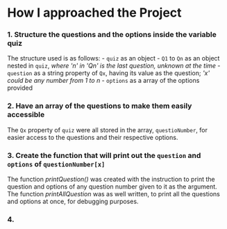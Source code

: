 # How I approached the Project
### 1. Structure the questions and the options inside the variable **quiz**
The structure used is as follows:
    - `quiz` as an object
    - `Q1` to `Qn` as an object nested in `quiz`, *where 'n' in 'Qn' is the last question, unknown at the time*
    - `question` as a string property of `Qx`, having its value as the question; *'x' could be any number from 1 to n*
    - `options` as a array of the options provided

### 2. Have an array of the questions to make them easily accessible
The `Qx` property of `quiz` were all stored in the array, `questioNumber`, for easier access to the questions and their respective options.

### 3. Create the function that will print out the `question` and `options` of `questionNumber[x]`
The function *printQuestion()* was created with the instruction to print the question and options of any question number given to it as the argument. The function *printAllQuestion* was as well written, to print all the questions and options at once, for debugging purposes.

### 4. 
